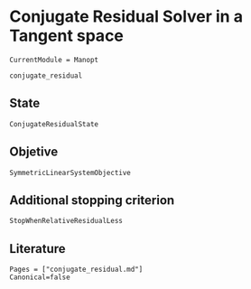 # Conjugate Residual Solver in a Tangent space

```@meta
CurrentModule = Manopt
```

```@docs
conjugate_residual
```

## State

```@docs
ConjugateResidualState
```

## Objetive

```@docs
SymmetricLinearSystemObjective
```

## Additional stopping criterion

```@docs
StopWhenRelativeResidualLess
```

## Literature

```@bibliography
Pages = ["conjugate_residual.md"]
Canonical=false
```